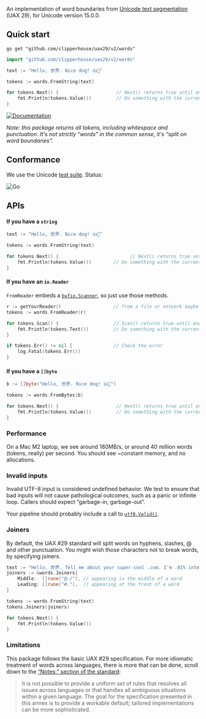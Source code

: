 An implementation of word boundaries from [Unicode text segmentation](https://unicode.org/reports/tr29/#Word_Boundaries) (UAX 29), for Unicode version 15.0.0.

## Quick start

```
go get "github.com/clipperhouse/uax29/v2/words"
```

```go
import "github.com/clipperhouse/uax29/v2/words"

text := "Hello, 世界. Nice dog! 👍🐶"

tokens := words.FromString(text)

for tokens.Next() {                     // Next() returns true until end of data or error
	fmt.Println(tokens.Value())         // Do something with the current token
}
```

[![Documentation](https://pkg.go.dev/badge/github.com/clipperhouse/uax29/v2/words.svg)](https://pkg.go.dev/github.com/clipperhouse/uax29/v2/words)

_Note: this package returns all tokens, including whitespace and punctuation. It's not strictly “words” in the common sense, it's “split on word boundaries”._

## Conformance

We use the Unicode [test suite](https://unicode.org/reports/tr41/tr41-26.html#Tests29). Status:

![Go](https://github.com/clipperhouse/uax29/actions/workflows/gotest.yml/badge.svg)

## APIs

#### If you have a `string`

```go
text := "Hello, 世界. Nice dog! 👍🐶"

tokens := words.FromString(text)

for tokens.Next() {                          // Next() returns true until end of data
	fmt.Println(tokens.Value())        // Do something with the current word
}
```

#### If you have an `io.Reader`

`FromReader` embeds a [`bufio.Scanner`](https://pkg.go.dev/bufio#Scanner), so just use those methods.

```go
r := getYourReader()                   // from a file or network maybe
tokens := words.FromReader(r)

for tokens.Scan() {                    // Scan() returns true until end of data or error
	fmt.Println(tokens.Text())         // Do something with the current word
}

if tokens.Err() != nil {               // Check the error
	log.Fatal(tokens.Err())
}
```

#### If you have a `[]byte`

```go
b := []byte("Hello, 世界. Nice dog! 👍🐶")

tokens := words.FromBytes(b)

for tokens.Next() {                     // Next() returns true until end of data
	fmt.Println(tokens.Value())         // Do something with the current word
}
```

### Performance

On a Mac M2 laptop, we see around 180MB/s, or around 40 million words (tokens, really) per second. You should see ~constant memory, and no allocations.

### Invalid inputs

Invalid UTF-8 input is considered undefined behavior. We test to ensure that bad inputs will not cause pathological outcomes, such as a panic or infinite loop. Callers should expect “garbage-in, garbage-out”.

Your pipeline should probably include a call to [`utf8.Valid()`](https://pkg.go.dev/unicode/utf8#Valid).

### Joiners

By default, the UAX #29 standard will split words on hyphens, slashes, @ and other punctuation. You might wish those characters not to break words, by specifying joiners.

```go
text := "Hello, 世界. Tell me about your super-cool .com. I'm .01% interested and 3/4 of a mile away. Email me at foo@example.biz. #winning"
joiners := &words.Joiners{
	Middle:  []rune("@-/"), // appearing in the middle of a word
	Leading: []rune("#."),  // appearing at the front of a word
}

tokens := words.FromString(text)
tokens.Joiners(joiners)

for tokens.Next() {
	fmt.Println(tokens.Value())
}
```

### Limitations

This package follows the basic UAX #29 specification. For more idiomatic treatment of words across languages, there is more that can be done, scroll down to the [“Notes:” section of the standard](https://unicode.org/reports/tr29/#Word_Boundary_Rules):

> It is not possible to provide a uniform set of rules that resolves all issues across languages or that handles all ambiguous situations within a given language. The goal for the specification presented in this annex is to provide a workable default; tailored implementations can be more sophisticated.
